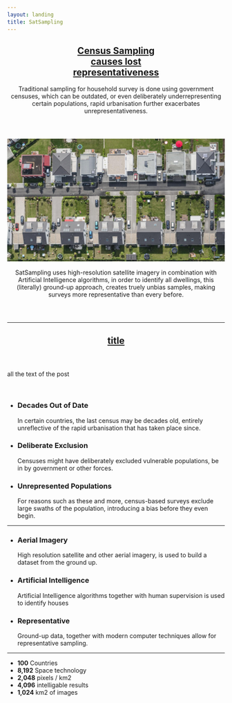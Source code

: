 ```yaml
---
layout: landing
title: SatSampling
---
```


<!-- Featured Post -->
<article class="post featured">
		<header class="major">
				<h2><a href="#">Census Sampling <br />
					  causes lost <br />
										representativeness</a></h2>
				<p>Traditional sampling for household survey is done using government censuses,
					which can be outdated, or even deliberately underrepresenting certain populations,
					rapid urbanisation further exacerbates unrepresentativeness.
				</p>
		</header>
		<a href="#" class="image main"><img src="assets/images/houses-grid.jpg" alt="" /></a>
		<header class="major">
			<p>SatSampling uses high-resolution satellite imagery in combination with
					Artificial Intelligence algorithms, in order to identify all dwellings,
					this (literally) ground-up approach, creates truely unbias samples, making surveys
					more representative than every before.
			</p>
		</header>
</article>
<hr/>

<section class="posts">
	<article>
		<header>
		<h2><a href="link.html">title</a></h2>
		</header>
		<p>all the text of the post</p>
		<a href="link.html" class="image fit"><img src="houses-grid.jpg" alt="" /></a>
</article>
</section>

<ul class="features">
	<li>
		<span class="icon major style1 fa-calendar-times-o"></span>
		<h3>Decades Out of Date</h3>
		<p>In certain countries, the last census may be decades old,
		entirely unreflective of the rapid urbanisation that has taken place since.</p>
	</li>
	<li>
		<span class="icon major style3 fa-hand-stop-o"></span>
		<h3>Deliberate Exclusion</h3>
		<p>Censuses might have deliberately excluded vulnerable populations, be in by government or other forces.</p>
	</li>
	<li>
		<span class="icon major style5 fa-user-times"></span>
		<h3>Unrepresented Populations</h3>
		<p>For reasons such as these and more, census-based surveys exclude large swaths of the population,
		introducing a bias before they even begin.</p>
	</li>
</ul>
<hr/>

<!-- large icons -->
<ul class="features">
	<li>
		<span class="icon major style1 fa-camera"></span>
		<h3>Aerial Imagery</h3>
		<p>High resolution satellite and other aerial imagery, is used to build a dataset from the ground up.</p>
	</li>
	<li>
		<span class="icon major style3 fa-code"></span>
		<h3>Artificial Intelligence</h3>
		<p>Artificial Intelligence algorithms together with human supervision is used to identify houses</p>
	</li>
	<li>
		<span class="icon major style5 fa-user-plus"></span>
		<h3>Representative</h3>
		<p>Ground-up data, together with modern computer techniques allow for representative sampling.</p>
	</li>
</ul>
<hr/>

<!-- statistics -->
<div>
<ul class="statistics">
	<li class="style1">
		<span class="icon fa-globe"></span>
		<strong>100</strong> Countries
	</li>
	<li class="style2">
		<span class="icon fa-rocket"></span>
		<strong>8,192</strong> Space technology
	</li>
	<li class="style3">
		<span class="icon fa-signal"></span>
		<strong>2,048</strong> pixels / km2
	</li>
	<li class="style4">
		<span class="icon fa-laptop"></span>
		<strong>4,096</strong> intelligable results
	</li>
	<li class="style5">
		<span class="icon fa-image"></span>
		<strong>1,024</strong> km2 of images
	</li>
</ul>
<div/>

